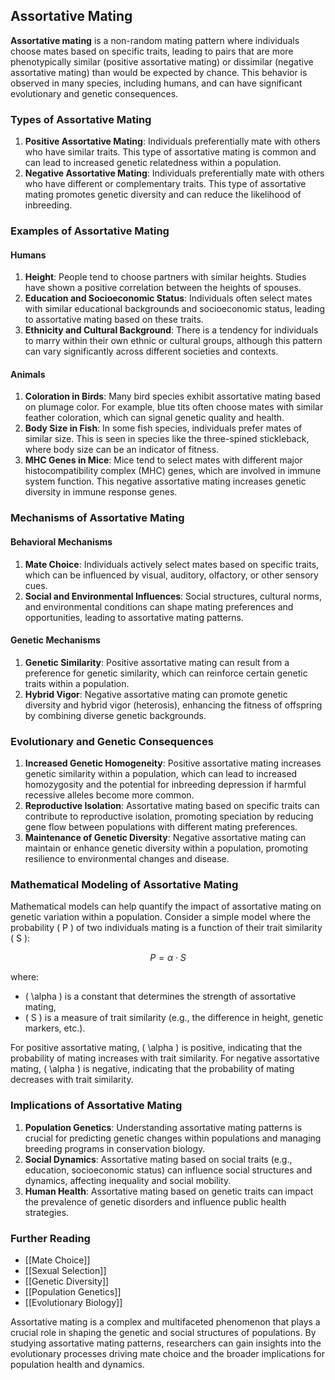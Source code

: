 ## Assortative Mating

**Assortative mating** is a non-random mating pattern where individuals choose mates based on specific traits, leading to pairs that are more phenotypically similar (positive assortative mating) or dissimilar (negative assortative mating) than would be expected by chance. This behavior is observed in many species, including humans, and can have significant evolutionary and genetic consequences.

### Types of Assortative Mating

1. **Positive Assortative Mating**: Individuals preferentially mate with others who have similar traits. This type of assortative mating is common and can lead to increased genetic relatedness within a population.
2. **Negative Assortative Mating**: Individuals preferentially mate with others who have different or complementary traits. This type of assortative mating promotes genetic diversity and can reduce the likelihood of inbreeding.

### Examples of Assortative Mating

#### Humans

1. **Height**: People tend to choose partners with similar heights. Studies have shown a positive correlation between the heights of spouses.
2. **Education and Socioeconomic Status**: Individuals often select mates with similar educational backgrounds and socioeconomic status, leading to assortative mating based on these traits.
3. **Ethnicity and Cultural Background**: There is a tendency for individuals to marry within their own ethnic or cultural groups, although this pattern can vary significantly across different societies and contexts.

#### Animals

1. **Coloration in Birds**: Many bird species exhibit assortative mating based on plumage color. For example, blue tits often choose mates with similar feather coloration, which can signal genetic quality and health.
2. **Body Size in Fish**: In some fish species, individuals prefer mates of similar size. This is seen in species like the three-spined stickleback, where body size can be an indicator of fitness.
3. **MHC Genes in Mice**: Mice tend to select mates with different major histocompatibility complex (MHC) genes, which are involved in immune system function. This negative assortative mating increases genetic diversity in immune response genes.

### Mechanisms of Assortative Mating

#### Behavioral Mechanisms

1. **Mate Choice**: Individuals actively select mates based on specific traits, which can be influenced by visual, auditory, olfactory, or other sensory cues.
2. **Social and Environmental Influences**: Social structures, cultural norms, and environmental conditions can shape mating preferences and opportunities, leading to assortative mating patterns.

#### Genetic Mechanisms

1. **Genetic Similarity**: Positive assortative mating can result from a preference for genetic similarity, which can reinforce certain genetic traits within a population.
2. **Hybrid Vigor**: Negative assortative mating can promote genetic diversity and hybrid vigor (heterosis), enhancing the fitness of offspring by combining diverse genetic backgrounds.

### Evolutionary and Genetic Consequences

1. **Increased Genetic Homogeneity**: Positive assortative mating increases genetic similarity within a population, which can lead to increased homozygosity and the potential for inbreeding depression if harmful recessive alleles become more common.
2. **Reproductive Isolation**: Assortative mating based on specific traits can contribute to reproductive isolation, promoting speciation by reducing gene flow between populations with different mating preferences.
3. **Maintenance of Genetic Diversity**: Negative assortative mating can maintain or enhance genetic diversity within a population, promoting resilience to environmental changes and disease.

### Mathematical Modeling of Assortative Mating

Mathematical models can help quantify the impact of assortative mating on genetic variation within a population. Consider a simple model where the probability \( P \) of two individuals mating is a function of their trait similarity \( S \):

$$
P = \alpha \cdot S
$$

where:
- \( \alpha \) is a constant that determines the strength of assortative mating,
- \( S \) is a measure of trait similarity (e.g., the difference in height, genetic markers, etc.).

For positive assortative mating, \( \alpha \) is positive, indicating that the probability of mating increases with trait similarity. For negative assortative mating, \( \alpha \) is negative, indicating that the probability of mating decreases with trait similarity.

### Implications of Assortative Mating

1. **Population Genetics**: Understanding assortative mating patterns is crucial for predicting genetic changes within populations and managing breeding programs in conservation biology.
2. **Social Dynamics**: Assortative mating based on social traits (e.g., education, socioeconomic status) can influence social structures and dynamics, affecting inequality and social mobility.
3. **Human Health**: Assortative mating based on genetic traits can impact the prevalence of genetic disorders and influence public health strategies.

### Further Reading

- [[Mate Choice]]
- [[Sexual Selection]]
- [[Genetic Diversity]]
- [[Population Genetics]]
- [[Evolutionary Biology]]

Assortative mating is a complex and multifaceted phenomenon that plays a crucial role in shaping the genetic and social structures of populations. By studying assortative mating patterns, researchers can gain insights into the evolutionary processes driving mate choice and the broader implications for population health and dynamics.